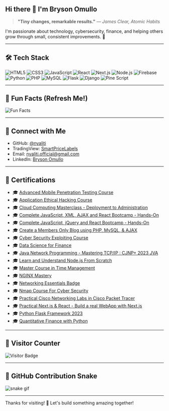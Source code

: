 ## Hi there 👋 I'm Bryson Omullo

> **\"Tiny changes, remarkable results.\"** — *James Clear, Atomic Habits*

I'm passionate about technology, cybersecurity, finance, and helping others grow through small, consistent improvements. 🚀

---

## 🛠️ Tech Stack

![HTML5](https://img.shields.io/badge/HTML5-E34F26?style=for-the-badge&logo=html5&logoColor=white)
![CSS3](https://img.shields.io/badge/CSS3-1572B6?style=for-the-badge&logo=css3&logoColor=white)
![JavaScript](https://img.shields.io/badge/JavaScript-F7DF1E?style=for-the-badge&logo=javascript&logoColor=black)
![React](https://img.shields.io/badge/React-20232A?style=for-the-badge&logo=react&logoColor=61DAFB)
![Next.js](https://img.shields.io/badge/Next.js-000000?style=for-the-badge&logo=next.js&logoColor=white)
![Node.js](https://img.shields.io/badge/Node.js-339933?style=for-the-badge&logo=nodedotjs&logoColor=white)
![Firebase](https://img.shields.io/badge/Firebase-FFCA28?style=for-the-badge&logo=firebase&logoColor=black)
![Python](https://img.shields.io/badge/Python-3776AB?style=for-the-badge&logo=python&logoColor=white)
![PHP](https://img.shields.io/badge/PHP-777BB4?style=for-the-badge&logo=php&logoColor=white)
![MySQL](https://img.shields.io/badge/MySQL-00000F?style=for-the-badge&logo=mysql&logoColor=white)
![Flask](https://img.shields.io/badge/Flask-000000?style=for-the-badge&logo=flask&logoColor=white)
![Django](https://img.shields.io/badge/Django-092E20?style=for-the-badge&logo=django&logoColor=white)
![Pine Script](https://img.shields.io/badge/Pine%20Script-0A0A0A?style=for-the-badge&logo=tradingview&logoColor=blue)

---

## 🎉 Fun Facts (Refresh Me!)

![Fun Facts](https://readme-jokes.vercel.app/api?hideBorder&bgColor=%230D1117&qColor=%23ffffff)

---

## 🤝 Connect with Me

- GitHub: [@nyaliti](https://github.com/nyaliti)
- TradingView: [SmartPriceLabels](https://www.tradingview.com/u/SmartPriceLabels/)
- Email: [nyaliti.official@gmail.com](mailto:nyaliti.official@gmail.com)
- LinkedIn: [Bryson Omullo](https://www.linkedin.com/in/bryson-omullo-99b2861b2/)

---

## 🏅 Certifications

- 🎓 [Advanced Mobile Penetration Testing Course](https://github.com/nyaliti/certifications/blob/main/Advanced%20Mobile%20Penetration%20Testing%20Course.pdf)
- 🎓 [Application Ethical Hacking Course](https://github.com/nyaliti/certifications/blob/main/Application%20Ethical%20Hacking%20Course.pdf)
- 🎓 [Cloud Computing Masterclass - Deployment to Administration](https://github.com/nyaliti/certifications/blob/main/Cloud%20Computing%20Masterclass%20-%20Deployment%20to%20Administration.pdf)
- 🎓 [Complete JavaScript, XML, AJAX and React Bootcamp - Hands-On](https://github.com/nyaliti/certifications/blob/main/Complete%20JavaScript%2C%20XML%2C%20AJAX%20and%20React%20Bootcamp%20-%20Hands-On.pdf)
- 🎓 [Complete JavaScript, jQuery and React Bootcamp - Hands-On](https://github.com/nyaliti/certifications/blob/main/Complete%20JavaScript%2C%20jQuery%20and%20React%20Bootcamp%20-%20Hands-On.pdf)
- 🎓 [Create a Members Only Blog using PHP, MySQL, & AJAX](https://github.com/nyaliti/certifications/blob/main/Create%20a%20Members%20Only%20Blog%20using%20PHP%2C%20MySQL%2C%20%26%20AJAX.pdf)
- 🎓 [Cyber Security Exploiting Course](https://github.com/nyaliti/certifications/blob/main/Cyber%20Security%20Exploiting%20Course.pdf)
- 🎓 [Data Science for Finance](https://github.com/nyaliti/certifications/blob/main/Data%20science%20for%20finance.pdf)
- 🎓 [Java Network Programming - Mastering TCP/IP : CJNP+ 2023 JVA](https://github.com/nyaliti/certifications/blob/main/Java%20Network%20Programming%20-%20Mastering%20TCPIP%20%3A%20CJNP%2B%202023%20JVA.pdf)
- 🎓 [Learn and Understand Node.js From Scratch](https://github.com/nyaliti/certifications/blob/main/Learn%20and%20Understand%20Node.js%20From%20Scratch.pdf)
- 🎓 [Master Course in Time Management](https://github.com/nyaliti/certifications/blob/main/Master%20Course%20in%20Time%20Management.pdf)
- 🎓 [NGINX Mastery](https://github.com/nyaliti/certifications/blob/main/NGINX%20Mastery.pdf)
- 🎓 [Networking Essentials Badge](https://github.com/nyaliti/certifications/blob/main/Networking_Essentials_Badge20230825-28-dmzl5k.pdf)
- 🎓 [Nmap Course For Cyber Security](https://github.com/nyaliti/certifications/blob/main/Nmap%20Course%20For%20Cyber%20Security.pdf)
- 🎓 [Practical Cisco Networking Labs in Cisco Packet Tracer](https://github.com/nyaliti/certifications/blob/main/Practical%20Cisco%20Networking%20Labs%20in%20Cisco%20Packet%20Tracer.pdf)
- 🎓 [Practical Next.js & React - Build a real WebApp with Next.js](https://github.com/nyaliti/certifications/blob/main/Practical%20Next.js%20%26%20React%20-%20Build%20a%20real%20WebApp%20with%20Next.js.pdf)
- 🎓 [Python Flask Framework 2023](https://github.com/nyaliti/certifications/blob/main/Python%20flask%20framework%202023.pdf)
- 🎓 [Quantitative Finance with Python](https://github.com/nyaliti/certifications/blob/main/Quantitative%20Finance%20with%20Python.pdf)

---

## 🧮 Visitor Counter

![Visitor Badge](https://komarev.com/ghpvc/?username=nyaliti&style=flat-square&color=blue)

---

## 🐍 GitHub Contribution Snake

![snake gif](https://github.com/nyaliti/nyaliti/blob/output/github-contribution-grid-snake.svg)

---

Thanks for visiting! 🚀 Let's build something amazing together!
